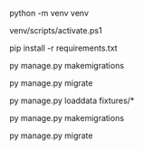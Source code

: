 python -m venv venv

venv/scripts/activate.ps1

pip install -r requirements.txt

py manage.py makemigrations

py manage.py migrate

py manage.py loaddata fixtures/*

py manage.py makemigrations

py manage.py migrate
